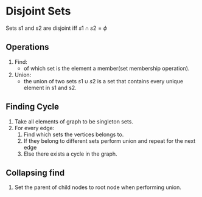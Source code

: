 # Disjoint Sets
Sets s1 and s2 are disjoint iff $s1\cap s2 = \phi$
## Operations
1. Find:  
    * of which set is the element a member(set membership operation).
2. Union:
    * the union of two sets $s1\cup s2$ is a set that contains every unique  
    element in s1 and s2.

## Finding Cycle
1. Take all elements of graph to be singleton sets.
2. For every edge:
    1. Find which sets the vertices belongs to.
    2. If they belong to different sets perform union and repeat for the next edge
    3. Else there exists a cycle in the graph.

## Collapsing find
1. Set the parent of child nodes to root node when performing union.

